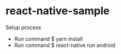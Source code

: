 # react-native-sample
Setup process 
- Run command $ yarn install 
- Run command $ react-native run android
